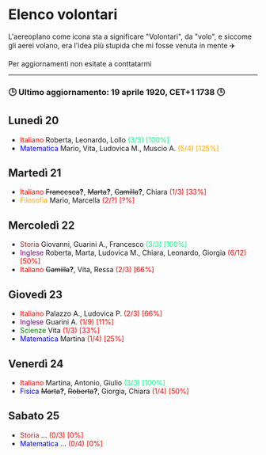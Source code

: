 # Elenco volontari

L'aereoplano come icona sta a significare "Volontari", da "volo", e siccome gli aerei volano, era l'idea più stupida che mi fosse venuta in mente ✈️

Per aggiornamenti non esitate a conttatarmi

---
### 🕒 Ultimo aggiornamento: 19 aprile 1920, CET+1 1738 🕒


## Lunedì 20

- <font color="red">Italiano</font> Roberta, Leonardo, Lollo <font color="springgreen">(3/3) [100%]</font>
- <font color="blue">Matematica</font> Mario, Vita, Ludovica M., Muscio A. <font color="orange">(5/4) [125%]</font>

## Martedì 21

- <font color="red">Italiano</font> ~~Francesca~~**?**, ~~Marta~~**?**, ~~Camilla~~**?**, Chiara <font color="red">(1/3) [33%]</font>
- <font color="orange">Filosofia</font> Mario, Marcella <font color="red">(2/?) [?%]</font>

## Mercoledì 22

- <font color="brown">Storia</font> Giovanni, Guarini A., Francesco <font color="springgreen">(3/3) [100%]</font>
- <font color="purple">Inglese</font> Roberta, Marta, Ludovica M., Chiara, Leonardo, Giorgia <font color="red">(6/12) [50%]</font>
- <font color="red">Italiano</font> ~~Camilla~~**?**, Vita, Ressa <font color="red">(2/3) [66%]</font>

## Giovedì 23

- <font color="red">Italiano</font> Palazzo A., Ludovica P. <font color="red">(2/3) [66%]</font>
- <font color="purple">Inglese</font> Guarini A. <font color="red">(1/9) [11%]</font>
- <font color="green">Scienze</font> Vita <font color="red">(1/3) [33%]</font>
- <font color="blue">Matematica</font> Martina <font color="red">(1/4) [25%]</font>


## Venerdì 24

- <font color="red">Italiano</font> Martina, Antonio, Giulio <font color="springgreen">(3/3) [100%]</font>
- <font color="blue">Fisica</font> ~~Marta~~**?**, ~~Roberta~~**?**, Giorgia, Chiara <font color="red">(1/4) [50%]</font>

## Sabato 25

- <font color="brown">Storia</font> ... <font color="red">(0/3) [0%]</font>
- <font color="blue">Matematica</font> ... <font color="red">(0/4) [0%]</font>
